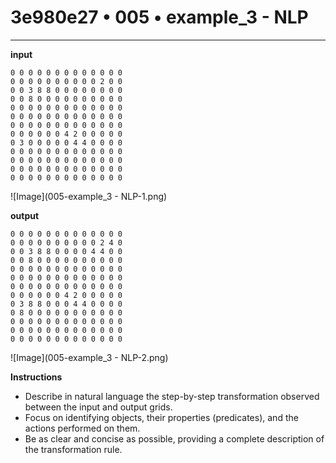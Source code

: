 # 3e980e27 • 005 • example_3 - NLP

---


**input**
```
0 0 0 0 0 0 0 0 0 0 0 0 0
0 0 0 0 0 0 0 0 0 0 2 0 0
0 0 3 8 8 0 0 0 0 0 0 0 0
0 0 8 0 0 0 0 0 0 0 0 0 0
0 0 0 0 0 0 0 0 0 0 0 0 0
0 0 0 0 0 0 0 0 0 0 0 0 0
0 0 0 0 0 0 0 0 0 0 0 0 0
0 0 0 0 0 0 4 2 0 0 0 0 0
0 3 0 0 0 0 0 4 4 0 0 0 0
0 0 0 0 0 0 0 0 0 0 0 0 0
0 0 0 0 0 0 0 0 0 0 0 0 0
0 0 0 0 0 0 0 0 0 0 0 0 0
0 0 0 0 0 0 0 0 0 0 0 0 0
```

![Image](005-example_3 - NLP-1.png)


**output**
```
0 0 0 0 0 0 0 0 0 0 0 0 0
0 0 0 0 0 0 0 0 0 0 2 4 0
0 0 3 8 8 0 0 0 0 4 4 0 0
0 0 8 0 0 0 0 0 0 0 0 0 0
0 0 0 0 0 0 0 0 0 0 0 0 0
0 0 0 0 0 0 0 0 0 0 0 0 0
0 0 0 0 0 0 0 0 0 0 0 0 0
0 0 0 0 0 0 4 2 0 0 0 0 0
0 3 8 8 0 0 0 4 4 0 0 0 0
0 8 0 0 0 0 0 0 0 0 0 0 0
0 0 0 0 0 0 0 0 0 0 0 0 0
0 0 0 0 0 0 0 0 0 0 0 0 0
0 0 0 0 0 0 0 0 0 0 0 0 0
```

![Image](005-example_3 - NLP-2.png)


**Instructions**

- Describe in natural language the step-by-step transformation observed between the input and output grids.
- Focus on identifying objects, their properties (predicates), and the actions performed on them.
- Be as clear and concise as possible, providing a complete description of the transformation rule.
